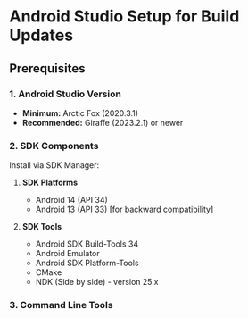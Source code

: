 # Android Studio Setup for Build Updates

## Prerequisites

### 1. Android Studio Version
- **Minimum:** Arctic Fox (2020.3.1)
- **Recommended:** Giraffe (2023.2.1) or newer

### 2. SDK Components
Install via SDK Manager:
1. **SDK Platforms**
   - Android 14 (API 34)
   - Android 13 (API 33) [for backward compatibility]

2. **SDK Tools**
   - Android SDK Build-Tools 34
   - Android Emulator
   - Android SDK Platform-Tools
   - CMake
   - NDK (Side by side) - version 25.x

### 3. Command Line Tools
